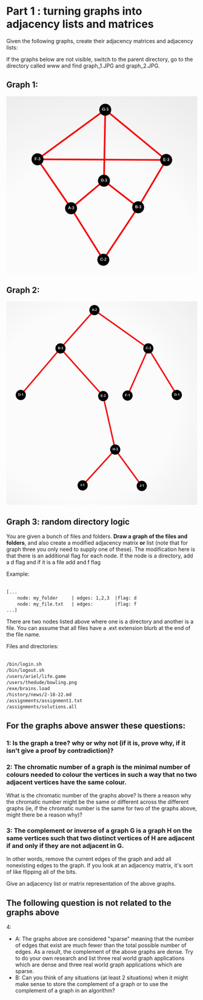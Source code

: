 # Part 1 : turning graphs into adjacency lists and matrices

Given the following graphs, create their adjacency matrices and adjacency lists:

If the graphs below are not visible, switch to the parent directory, go to the directory called www and find graph_1.JPG and graph_2.JPG.

## Graph 1:
![kite](../Assignments/www/graph_1.JPG)

## Graph 2:
![unbalanced tree](../Assignments/www/graph_2.JPG)

## Graph 3: random directory logic

You are given a bunch of files and folders. **Draw a graph of the files and folders**, and also create a modified adjacency matrix **or** list (note that for graph three you only need to supply one of these). The modification here is that there is an additional flag for each node. If the node is a directory, add a d flag and if it is a file add and f flag

Example:

```

[...
    node: my_folder     | edges: 1,2,3  |flag: d
    node: my_file.txt   | edges:        |flag: f
...]

```
There are two nodes listed above where one is a directory and another is a file. You can assume that all files have a .ext extension blurb at the end of the file name. 

Files and directories:

```

/bin/login.sh
/bin/logout.sh
/users/ariel/life.game
/users/thedude/bowling.png
/exe/brains.load
/history/news/2-18-22.md
/assignments/assignment1.txt
/assignments/solutions.all

```

## For the graphs above answer these questions:

### 1: Is the graph a tree? why or why not (if it is, prove why, if it isn't give a proof by contradiction)?

### 2: The chromatic number of a graph is the minimal number of colours needed to colour the vertices in such a way that no two adjacent vertices have the same colour.

What is the chromatic number of the graphs above? Is there a reason why the chromatic number might be the same or different across the different graphs (ie, if the chromatic number is the same for two of the graphs above, might there be a reason why)?

### 3: The complement or inverse of a graph G is a graph H on the same vertices such that two distinct vertices of H are adjacent if and only if they are not adjacent in G.

In other words, remove the current edges of the graph and add all nonexisting edges to the graph. If you look at an adjacency matrix, it's sort of like flipping all of the bits.

 Give an adjacency list or matrix representation of the above graphs.

## The following question is not related to the graphs above

4: 
- A: The graphs above are considered "sparse" meaning that the number of edges that exist are much fewer than the total possible number of edges. As a result, the complement of the above graphs are dense. Try to do your own research and list three real world graph applications which are dense and three real world graph applications which are sparse.
- B: Can you think of any situations (at least 2 situations) when it might make sense to store the complement of a graph or to use the complement of a graph in an algorithm? 

